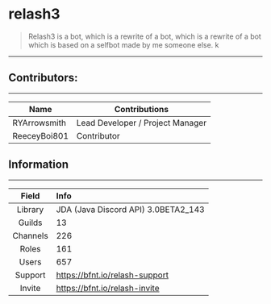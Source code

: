 # relash3
> Relash3 is a bot, which is a rewrite of a bot, which is a rewrite of a bot which is based on a selfbot made by me someone else. k

---

## Contributors:
---

Name | Contributions
--- | ---
RYArrowsmith | Lead Developer / Project Manager
ReeceyBoi801 | Contributor

## Information
---

Field | Info
:---: | :---
Library | JDA (Java Discord API) 3.0BETA2_143
Guilds | 13
Channels | 226
Roles | 161
Users | 657
Support | https://bfnt.io/relash-support
Invite | https://bfnt.io/relash-invite
